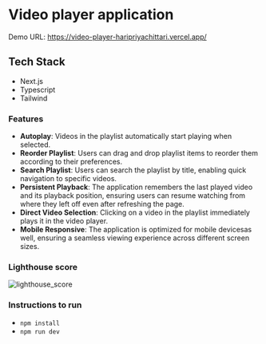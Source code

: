# Video player application

Demo URL: https://video-player-haripriyachittari.vercel.app/

## Tech Stack

- Next.js
- Typescript
- Tailwind

### Features

- **Autoplay**: Videos in the playlist automatically start playing when selected.
- **Reorder Playlist**: Users can drag and drop playlist items to reorder them according to their preferences.
- **Search Playlist**: Users can search the playlist by title, enabling quick navigation to specific videos.
- **Persistent Playback**: The application remembers the last played video and its playback position, ensuring users can resume watching from where they left off even after refreshing the page.
- **Direct Video Selection**: Clicking on a video in the playlist immediately plays it in the video player.
- **Mobile Responsive**: The application is optimized for mobile devicesas well, ensuring a seamless viewing experience across different screen sizes.

### Lighthouse score

![lighthouse_score](../video-player/public/lighthouse_score.png)

### Instructions to run

- `npm install`
- `npm run dev`
